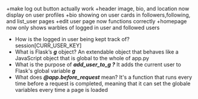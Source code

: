 +make log out button actually work
+header image, bio, and location now display on user profiles
+bio showing on user cards in followers,following, and list_user pages
+edit user page now functions correctly
+homepage now only shows warbles of logged in user and followed users

- How is the logged in user being kept track of? session[CURR_USER_KEY]
- What is Flask’s ***g*** object? An extendable object that behaves like a JavaScript object that is global to the whole of app.py
- What is the purpose of ***add_user_to_g ?*** It adds the current user to Flask's global variable ***g***
- What does ***@app.before_request*** mean? It's a function that runs every time before a request is completed, meaning that it can set the globale variables every time a page is loaded